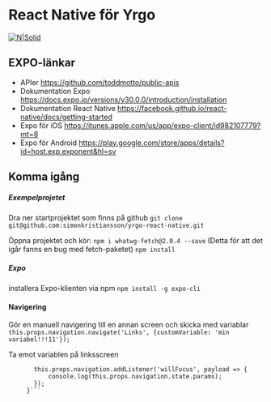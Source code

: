 # React Native för Yrgo

[![N|Solid](https://cldup.com/dTxpPi9lDf.thumb.png)](https://nodesource.com/products/nsolid)

## EXPO-länkar

  - APIer https://github.com/toddmotto/public-apis
  - Dokumentation Expo https://docs.expo.io/versions/v30.0.0/introduction/installation
  - Dokumentation React Native https://facebook.github.io/react-native/docs/getting-started
  - Expo för iOS https://itunes.apple.com/us/app/expo-client/id982107779?mt=8
  - Expo för Android https://play.google.com/store/apps/details?id=host.exp.exponent&hl=sv

## Komma igång
##### Exempelprojetet
Dra ner startprojektet som finns på github
```git clone git@github.com:simonkristiansson/yrgo-react-native.git```

Öppna projektet och kör:
``` npm i whatwg-fetch@2.0.4 --save ``` (Detta för att det igår fanns en bug med fetch-paketet)
```npm install```

##### Expo
installera Expo-klienten via npm
```npm install -g expo-cli```


#### Navigering

Gör en manuell navigering till en annan screen och skicka med variablar
```this.props.navigation.navigate('Links', {customVariable: 'min variabel!!!11'});```

Ta emot variablen på linksscreen
```  componentDidMount(){
       this.props.navigation.addListener('willFocus', payload => {
           console.log(this.props.navigation.state.params);
       });
     }```






